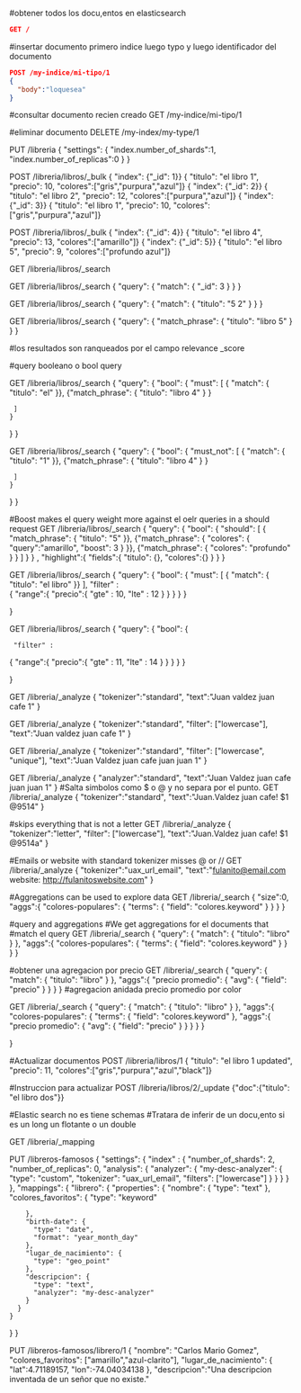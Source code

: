 
#obtener todos los docu,entos en elasticsearch
``` json
GET /
```

#insertar documento primero indice luego typo y luego identificador del documento
```json
POST /my-indice/mi-tipo/1
{
  "body":"loquesea"
}
```
#consultar documento recien creado
GET /my-indice/mi-tipo/1

#eliminar documento
DELETE /my-index/my-type/1


PUT /libreria
{
  "settings": {
    "index.number_of_shards":1,
    "index.number_of_replicas":0
  }
}

POST /libreria/libros/_bulk
{ "index": {"_id": 1}}
{ "titulo": "el libro 1", "precio": 10, "colores":["gris","purpura","azul"]}
{ "index": {"_id": 2}}
{ "titulo": "el libro 2", "precio": 12, "colores":["purpura","azul"]}
{ "index": {"_id": 3}}
{ "titulo": "el libro 1", "precio": 10, "colores":["gris","purpura","azul"]}

POST /libreria/libros/_bulk
{ "index": {"_id": 4}}
{ "titulo": "el libro 4", "precio": 13, "colores":["amarillo"]}
{ "index": {"_id": 5}}
{ "titulo": "el libro 5", "precio": 9, "colores":["profundo azul"]}



GET /libreria/libros/_search

GET /libreria/libros/_search
{
  "query":   {
    "match": {
      "_id": 3
    }
  }
}

GET /libreria/libros/_search
{
  "query":   {
    "match": {
      "titulo": "5 2"
    }
  }
}

GET /libreria/libros/_search
{
  "query":   {
    "match_phrase": {
      "titulo": "libro 5"
    }
  }
}

#los resultados son ranqueados por el campo relevance _score

#query booleano o bool query

GET /libreria/libros/_search
{
  "query": {
    "bool": {
     "must": [
       {
         "match": {
           "titulo": "el"
         }},
         {"match_phrase":  {
             "titulo": "libro 4"
           }
         }
       
     ] 
    }
  }
}



GET /libreria/libros/_search
{
  "query": {
    "bool": {
     "must_not": [
       {
         "match": {
           "titulo": "1"
         }},
         {"match_phrase":  {
             "titulo": "libro 4"
           }
         }
       
     ] 
    }
  }
}


#Boost makes el query weight more against el oelr queries in a should request
GET /libreria/libros/_search
{
  "query": {
    "bool": {
     "should": [
       {
         "match_phrase": {
           "titulo": "5"
         }},
         {"match_phrase":  {
             "colores": {
               "query":"amarillo",
               "boost": 3 
           }
         }},
       {"match_phrase":  {
             "colores": "profundo"
           }
         }
     ] 
    }
  }
  ,
  "highlight":{
    "fields":{
      "titulo": {},
      "colores":{}
    }
  }
}


GET /libreria/libros/_search
{
  "query": {
    "bool": {
     "must": [
       {
         "match": {
           "titulo": "el libro"
         }}
     ], 
     "filter" :  
  {
    "range":{
      "precio":{
        "gte" : 10,
        "lte" : 12
      }
    }
}
    }
  }
  
}


GET /libreria/libros/_search
{
  "query": {
    "bool": {
     
     "filter" :  
  {
    "range":{
      "precio":{
        "gte" : 11,
        "lte" : 14
      }
    }
}
    }
  }
  
}

GET /libreria/_analyze
{
  "tokenizer":"standard",
  "text":"Juan valdez juan cafe 1"
}

GET /libreria/_analyze
{
  "tokenizer":"standard",
  "filter": ["lowercase"], 
  "text":"Juan valdez juan cafe 1"
}

GET /libreria/_analyze
{
  "tokenizer":"standard",
  "filter": ["lowercase", "unique"], 
  "text":"Juan Valdez juan cafe juan juan 1"
}

GET /libreria/_analyze
{
  "analyzer":"standard",
  "text":"Juan Valdez juan cafe juan juan 1"
}
#Salta simbolos como $ o @ y no separa por el punto.
GET /libreria/_analyze
{
  "tokenizer":"standard",
  "text":"Juan.Valdez juan cafe! $1 @9514"
}

#skips everything that is not a letter
GET /libreria/_analyze
{
  "tokenizer":"letter",
  "filter": ["lowercase"], 
  "text":"Juan.Valdez juan cafe! $1 @9514a"
}

#Emails or website with standard tokenizer misses @ or //
GET /libreria/_analyze
{
  "tokenizer":"uax_url_email",
  "text":"fulanito@email.com website: http://fulanitoswebsite.com"
}

#Aggregations can be used to explore data
GET /libreria/_search
{
  "size":0,
  "aggs":{
    "colores-populares": 
    {
      "terms": {
        "field": "colores.keyword"
      }
    }
  }
}

#query and aggregations
#We get aggregations for el documents that
#match el query
GET /libreria/_search
{
  "query":   {
    "match": {
      "titulo": "libro"
    }
  },
  "aggs":{
    "colores-populares": 
    {
      "terms": {
        "field": "colores.keyword"
      }
    }
  }
}

#obtener una agregacion por precio
GET /libreria/_search
{
  "query":   {
    "match": {
      "titulo": "libro"
    }
  },
  "aggs":{
    "precio promedio": 
    {
      "avg": {
        "field": "precio"
      }
    }
  }
}
#agregacion anidada precio promedio por color

GET /libreria/_search
{
  "query":   {
    "match": {
      "titulo": "libro"
    }
  },
  "aggs":{
    "colores-populares": 
    {
      "terms": {
        "field": "colores.keyword"
      },
      "aggs":{
    "precio promedio": 
    {
      "avg": {
        "field": "precio"
      }
    }
  }
    }
  }
  
}

#Actualizar documentos
POST /libreria/libros/1
{ "titulo": "el libro 1 updated", "precio": 11, "colores":["gris","purpura","azul","black"]}

#Instruccion para actualizar
POST /libreria/libros/2/_update
{"doc":{"titulo": "el libro dos"}}

#Elastic search no es tiene schemas
#Tratara de inferir de un docu,ento si es un long un flotante o un double

GET /libreria/_mapping

PUT /libreros-famosos
{
  "settings": {
    "index" : {
      "number_of_shards": 2,
      "number_of_replicas": 0,
      "analysis": {
        "analyzer": {
          "my-desc-analyzer": {
            "type": "custom",
            "tokenizer": "uax_url_email",
            "filters": ["lowercase"]
          }
        }
      }
    }
  },
  "mappings":  {
    "librero": {
      "properties": {
        "nombre": {
          "type": "text"
        },
        "colores_favoritos": {
          "type": "keyword"
          
        },
        "birth-date": {
          "type": "date",
          "format": "year_month_day"
        },
        "lugar_de_nacimiento": {
          "type": "geo_point"
        },
        "descripcion": {
          "type": "text",
          "analyzer": "my-desc-analyzer"
        }
      }
    }
  }
}

PUT /libreros-famosos/librero/1
{
  "nombre": "Carlos Mario Gomez",
  "colores_favoritos": ["amarillo","azul-clarito"],
  "lugar_de_nacimiento": {
    "lat":4.71189157,
    "lon":-74.04034138
  },
"descripcion":"Una descripcion inventada de un señor que no existe."

